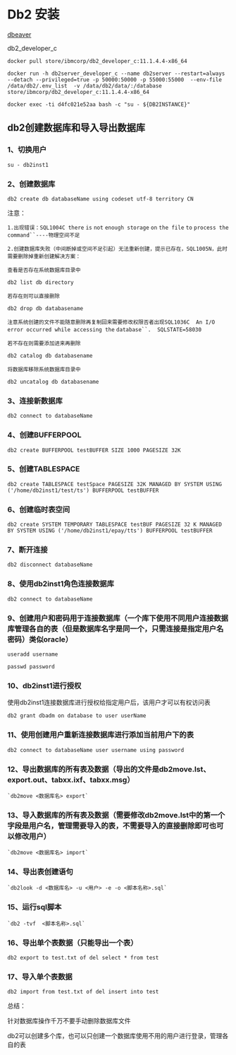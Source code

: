 # Db2 安装

[dbeaver](https://dbeaver.io/download/)

db2_developer_c

```
docker pull store/ibmcorp/db2_developer_c:11.1.4.4-x86_64
```


```
docker run -h db2server_developer_c --name db2server --restart=always  --detach --privileged=true -p 50000:50000 -p 55000:55000  --env-file /data/db2/.env_list  -v /data/db2/data/:/database store/ibmcorp/db2_developer_c:11.1.4.4-x86_64
```


```
docker exec -ti d4fc021e52aa bash -c "su - ${DB2INSTANCE}"
```



## db2创建数据库和导入导出数据库

### 1、切换用户

```shell
su - db2inst1

```
### 2、创建数据库

```shell
db2 create db databaseName using codeset utf-8 territory CN
```

注意：

`1.出现错误：SQL1004C there` `is` `not` `enough storage` `on` `the file` `to` `process the command``----物理空间不足`

`2.创建数据库失败（中间断掉或空间不足引起）无法重新创建，提示已存在，SQL1005N，此时需要删除掉重新创建解决方案：`

`查看是否存在系统数据库目录中`

```
db2 list db directory
```

`若存在则可以直接删除`
```
db2 drop db databasename
```
`注意系统创建的文件不能随意删除再复制回来需要修改权限否者出现SQL1036C  An I/O error occurred while accessing the` `database``.  SQLSTATE=58030`

`若不存在则需要添加进来再删除`
```
db2 catalog db databasename
```
`将数据库移除系统数据库目录中`
```
db2 uncatalog db databasename
```
### 3、连接新数据库
```
db2 connect to databaseName
```
### 4、创建BUFFERPOOL
```
db2 create BUFFERPOOL testBUFFER SIZE 1000 PAGESIZE 32K
```
### 5、创建TABLESPACE
```
db2 create TABLESPACE testSpace PAGESIZE 32K MANAGED BY SYSTEM USING ('/home/db2inst1/test/ts') BUFFERPOOL testBUFFER
```
### 6、创建临时表空间
```
db2 create SYSTEM TEMPORARY TABLESPACE testBUF PAGESIZE 32 K MANAGED BY SYSTEM USING ('/home/db2inst1/epay/tts') BUFFERPOOL testBUFFER
```
### 7、断开连接
```
db2 disconnect databaseName
```
### 8、使用db2inst1角色连接数据库
```
db2 connect to databaseName
```
### 9、创建用户和密码用于连接数据库（一个库下使用不同用户连接数据库管理各自的表（但是数据库名字是同一个，只需连接是指定用户名密码）类似oracle）

```
useradd username

passwd password
```

### 10、db2inst1进行授权

使用db2inst1连接数据库进行授权给指定用户后，该用户才可以有权访问表

```
db2 grant dbadm on database to user userName
```
### 11、使用创建用户重新连接数据库进行添加当前用户下的表

```
db2 connect to databaseName user username using password
```

### 12、导出数据库的所有表及数据（导出的文件是db2move.lst、export.out、tabxx.ixf、tabxx.msg）
```
`db2move <数据库名> export`
```
### 13、导入数据库的所有表及数据（需要修改db2move.lst中的第一个字段是用户名，管理需要导入的表，不需要导入的直接删除即可也可以修改用户）
```
`db2move <数据库名> import`
```
### 14、导出表创建语句
```
`db2look -d <数据库名> -u <用户> -e -o <脚本名称>.sql`
```
### 15、运行sql脚本
```
`db2 -tvf  <脚本名称>.sql`
```
### 16、导出单个表数据（只能导出一个表）
```
db2 export to test.txt of del select * from test
```
### 17、导入单个表数据

```
db2 import from test.txt of del insert into test
```
总结：

针对数据库操作千万不要手动删除数据库文件

db2可以创建多个库，也可以只创建一个数据库使用不用的用户进行登录，管理各自的表

